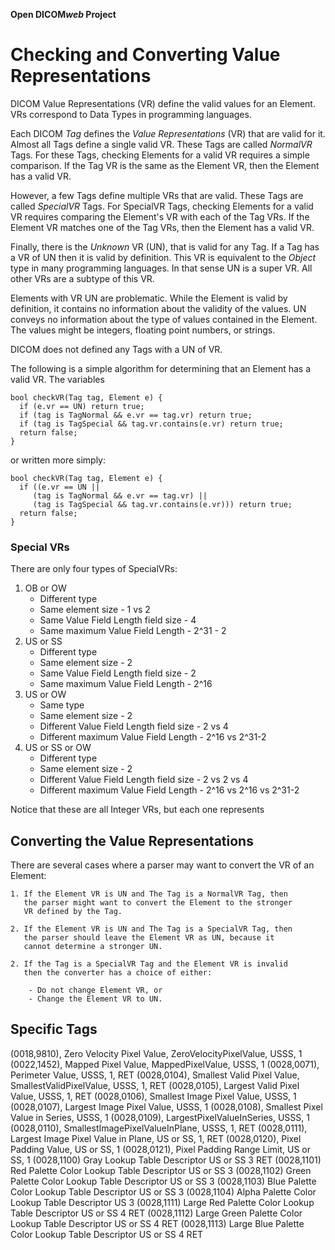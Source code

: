 <strong>Open DICOM<em>web</em> Project</strong>

# Checking and Converting Value Representations

DICOM Value Representations (VR) define the valid values for an Element. VRs
correspond to Data Types in programming languages.

Each DICOM _Tag_ defines the _Value Representations_ (VR) that are valid
for it. Almost all Tags define a single valid VR. These Tags are called
_NormalVR_ Tags. For these Tags, checking Elements for a valid VR requires
a simple comparison. If the Tag VR is the same as the Element VR, then
the Element has a valid VR.

However, a few Tags define multiple VRs that are valid. These Tags are
called _SpecialVR_ Tags. For SpecialVR Tags, checking Elements for a
valid VR requires comparing the Element's VR with each of the Tag VRs.
If the Element VR matches one of the Tag VRs, then the Element has a
valid VR.

Finally, there is the _Unknown_ VR (UN), that is valid for any Tag. If
a Tag has a VR of UN then it is valid by definition. This VR is equivalent
to the _Object_ type in many programming languages. In that sense UN
is a super VR. All other VRs are a subtype of this VR.

Elements with VR UN are problematic. While the Element  is valid by
definition, it contains no information about the validity of the values.
UN conveys no information about the type of values contained in the
Element. The values might be integers, floating point numbers, or strings.

DICOM does not defined any Tags with a UN of VR.

The following is a simple algorithm for determining that an Element
has a valid VR. The variables

    bool checkVR(Tag tag, Element e) {
      if (e.vr == UN) return true;
      if (tag is TagNormal && e.vr == tag.vr) return true;
      if (tag is TagSpecial && tag.vr.contains(e.vr) return true;
      return false;
    }
or written more simply:

    bool checkVR(Tag tag, Element e) {
      if ((e.vr == UN ||
         (tag is TagNormal && e.vr == tag.vr) ||
         (tag is TagSpecial && tag.vr.contains(e.vr))) return true;
      return false;
    }

### Special VRs

There are only four types of SpecialVRs:

1. OB or OW
    - Different type
    - Same element size - 1 vs 2
    - Same Value Field Length field size - 4
    - Same maximum Value Field Length - 2^31 - 2
2. US or SS
    - Different type
    - Same element size - 2
    - Same Value Field Length field size - 2
    - Same maximum Value Field Length - 2^16
3. US or OW
    - Same type
    - Same element size - 2
    - Different Value Field Length field size - 2 vs 4
    - Different maximum Value Field Length - 2^16 vs 2^31-2
4. US or SS or OW
    - Different type
    - Same element size - 2
    - Different Value Field Length field size - 2 vs 2 vs 4
    - Different maximum Value Field Length - 2^16 vs 2^16 vs 2^31-2

Notice that these are all Integer VRs, but each one represents

## Converting the Value Representations

There are several cases where a parser may want to convert the VR
of an Element:

    1. If the Element VR is UN and The Tag is a NormalVR Tag, then
       the parser might want to convert the Element to the stronger
       VR defined by the Tag.

    2. If the Element VR is UN and The Tag is a SpecialVR Tag, then
       the parser should leave the Element VR as UN, because it
       cannot determine a stronger UN.

    2. If the Tag is a SpecialVR Tag and the Element VR is invalid
       then the converter has a choice of either:

        - Do not change Element VR, or
        - Change the Element VR to UN.

## Specific Tags

(0018,9810), Zero Velocity Pixel Value, ZeroVelocityPixelValue, USSS, 1
(0022,1452), Mapped Pixel Value, MappedPixelValue, USSS, 1
(0028,0071), Perimeter Value, USSS, 1, RET
(0028,0104), Smallest Valid Pixel Value, SmallestValidPixelValue, USSS, 1, RET
(0028,0105), Largest Valid Pixel Value, USSS, 1, RET
(0028,0106), Smallest Image Pixel Value, USSS, 1
(0028,0107), Largest Image Pixel Value, USSS, 1
(0028,0108), Smallest Pixel Value in Series, USSS, 1
(0028,0109), Largest​Pixel​Value​In​Series, USSS, 1
(0028,0110), Smallest​Image​Pixel​Value​In​Plane, USSS, 1, RET
(0028,0111), Largest Image Pixel Value in Plane, US or SS, 1, RET
(0028,0120), Pixel Padding Value, US or SS, 1
(0028,0121), Pixel Padding Range Limit, US or SS, 1
(0028,1100)
Gray Lookup Table Descriptor
US or SS
3
RET
(0028,1101)
Red Palette Color Lookup Table Descriptor
US or SS
3
(0028,1102)
Green Palette Color Lookup Table Descriptor
US or SS
3
(0028,1103)
Blue Palette Color Lookup Table Descriptor
US or SS
3
(0028,1104)
Alpha Palette Color Lookup Table Descriptor
US
3
(0028,1111)
Large Red Palette Color Lookup Table Descriptor
US or SS
4
RET
(0028,1112)
Large Green Palette Color Lookup Table Descriptor
US or SS
4
RET
(0028,1113)
Large Blue Palette Color Lookup Table Descriptor
US or SS
4
RET

